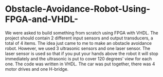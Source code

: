 # Obstacle-Avoidance-Robot-Using-FPGA-and-VHDL-
We were asked to build something from scratch using FPGA with VHDL. The project should contain 2 different input sensors and output transducers, a total of 4 items. The idea just came to me to make an obstacle avoidance robot. However, we used 3 ultrasonic sensors and one laser sensor. The laser sensor is used so that if you put your hands above the robot it will stop immediately and the ultrasonic is put to cover 120 degrees’ view for each one. The code was written in VHDL. The car was put together, there was 4 motor drives and one H-bridge.
